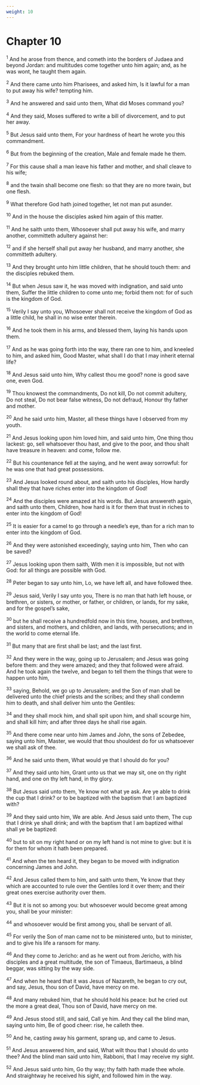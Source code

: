 ```yaml
---
weight: 10
---
```


# Chapter 10

<sup>1</sup> And he arose from thence, and cometh into the borders of Judaea and beyond Jordan: and multitudes come together unto him again; and, as he was wont, he taught them again. 

<sup>2</sup> And there came unto him Pharisees, and asked him, Is it lawful for a man to put away his wife? tempting him. 

<sup>3</sup> And he answered and said unto them, What did Moses command you? 

<sup>4</sup> And they said, Moses suffered to write a bill of divorcement, and to put her away. 

<sup>5</sup> But Jesus said unto them, For your hardness of heart he wrote you this commandment. 

<sup>6</sup> But from the beginning of the creation, Male and female made he them. 

<sup>7</sup> For this cause shall a man leave his father and mother, and shall cleave to his wife; 

<sup>8</sup> and the twain shall become one flesh: so that they are no more twain, but one flesh. 

<sup>9</sup> What therefore God hath joined together, let not man put asunder. 

<sup>10</sup> And in the house the disciples asked him again of this matter. 

<sup>11</sup> And he saith unto them, Whosoever shall put away his wife, and marry another, committeth adultery against her: 

<sup>12</sup> and if she herself shall put away her husband, and marry another, she committeth adultery. 

<sup>13</sup> And they brought unto him little children, that he should touch them: and the disciples rebuked them. 

<sup>14</sup> But when Jesus saw it, he was moved with indignation, and said unto them, Suffer the little children to come unto me; forbid them not: for of such is the kingdom of God. 

<sup>15</sup> Verily I say unto you, Whosoever shall not receive the kingdom of God as a little child, he shall in no wise enter therein. 

<sup>16</sup> And he took them in his arms, and blessed them, laying his hands upon them. 

<sup>17</sup> And as he was going forth into the way, there ran one to him, and kneeled to him, and asked him, Good Master, what shall I do that I may inherit eternal life? 

<sup>18</sup> And Jesus said unto him, Why callest thou me good? none is good save one, even God. 

<sup>19</sup> Thou knowest the commandments, Do not kill, Do not commit adultery, Do not steal, Do not bear false witness, Do not defraud, Honour thy father and mother. 

<sup>20</sup> And he said unto him, Master, all these things have I observed from my youth. 

<sup>21</sup> And Jesus looking upon him loved him, and said unto him, One thing thou lackest: go, sell whatsoever thou hast, and give to the poor, and thou shalt have treasure in heaven: and come, follow me. 

<sup>22</sup> But his countenance fell at the saying, and he went away sorrowful: for he was one that had great possessions. 

<sup>23</sup> And Jesus looked round about, and saith unto his disciples, How hardly shall they that have riches enter into the kingdom of God! 

<sup>24</sup> And the disciples were amazed at his words. But Jesus answereth again, and saith unto them, Children, how hard is it for them that trust in riches to enter into the kingdom of God! 

<sup>25</sup> It is easier for a camel to go through a needle’s eye, than for a rich man to enter into the kingdom of God. 

<sup>26</sup> And they were astonished exceedingly, saying unto him, Then who can be saved? 

<sup>27</sup> Jesus looking upon them saith, With men it is impossible, but not with God: for all things are possible with God. 

<sup>28</sup> Peter began to say unto him, Lo, we have left all, and have followed thee. 

<sup>29</sup> Jesus said, Verily I say unto you, There is no man that hath left house, or brethren, or sisters, or mother, or father, or children, or lands, for my sake, and for the gospel’s sake, 

<sup>30</sup> but he shall receive a hundredfold now in this time, houses, and brethren, and sisters, and mothers, and children, and lands, with persecutions; and in the world to come eternal life. 

<sup>31</sup> But many that are first shall be last; and the last first. 

<sup>32</sup> And they were in the way, going up to Jerusalem; and Jesus was going before them: and they were amazed; and they that followed were afraid. And he took again the twelve, and began to tell them the things that were to happen unto him, 

<sup>33</sup> saying, Behold, we go up to Jerusalem; and the Son of man shall be delivered unto the chief priests and the scribes; and they shall condemn him to death, and shall deliver him unto the Gentiles: 

<sup>34</sup> and they shall mock him, and shall spit upon him, and shall scourge him, and shall kill him; and after three days he shall rise again. 

<sup>35</sup> And there come near unto him James and John, the sons of Zebedee, saying unto him, Master, we would that thou shouldest do for us whatsoever we shall ask of thee. 

<sup>36</sup> And he said unto them, What would ye that I should do for you? 

<sup>37</sup> And they said unto him, Grant unto us that we may sit, one on thy right hand, and one on thy left hand, in thy glory. 

<sup>38</sup> But Jesus said unto them, Ye know not what ye ask. Are ye able to drink the cup that I drink? or to be baptized with the baptism that I am baptized with? 

<sup>39</sup> And they said unto him, We are able. And Jesus said unto them, The cup that I drink ye shall drink; and with the baptism that I am baptized withal shall ye be baptized: 

<sup>40</sup> but to sit on my right hand or on my left hand is not mine to give: but it is for them for whom it hath been prepared. 

<sup>41</sup> And when the ten heard it, they began to be moved with indignation concerning James and John. 

<sup>42</sup> And Jesus called them to him, and saith unto them, Ye know that they which are accounted to rule over the Gentiles lord it over them; and their great ones exercise authority over them. 

<sup>43</sup> But it is not so among you: but whosoever would become great among you, shall be your minister: 

<sup>44</sup> and whosoever would be first among you, shall be servant of all. 

<sup>45</sup> For verily the Son of man came not to be ministered unto, but to minister, and to give his life a ransom for many. 

<sup>46</sup> And they come to Jericho: and as he went out from Jericho, with his disciples and a great multitude, the son of Timaeus, Bartimaeus, a blind beggar, was sitting by the way side. 

<sup>47</sup> And when he heard that it was Jesus of Nazareth, he began to cry out, and say, Jesus, thou son of David, have mercy on me. 

<sup>48</sup> And many rebuked him, that he should hold his peace: but he cried out the more a great deal, Thou son of David, have mercy on me. 

<sup>49</sup> And Jesus stood still, and said, Call ye him. And they call the blind man, saying unto him, Be of good cheer: rise, he calleth thee. 

<sup>50</sup> And he, casting away his garment, sprang up, and came to Jesus. 

<sup>51</sup> And Jesus answered him, and said, What wilt thou that I should do unto thee? And the blind man said unto him, Rabboni, that I may receive my sight. 

<sup>52</sup> And Jesus said unto him, Go thy way; thy faith hath made thee whole. And straightway he received his sight, and followed him in the way. 



